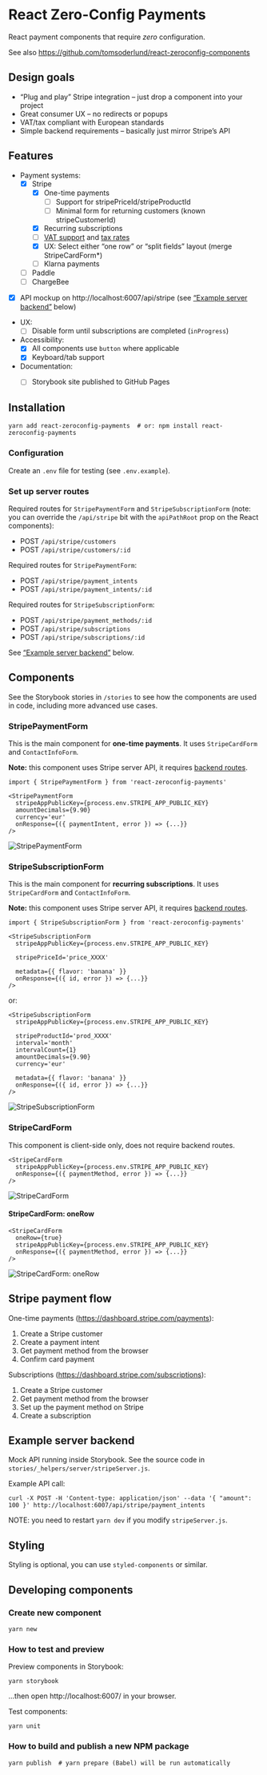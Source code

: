 # React Zero-Config Payments

React payment components that require _zero_ configuration.

See also https://github.com/tomsoderlund/react-zeroconfig-components


## Design goals

- “Plug and play” Stripe integration – just drop a component into your project
- Great consumer UX – no redirects or popups
- VAT/tax compliant with European standards
- Simple backend requirements – basically just mirror Stripe’s API


## Features

- Payment systems:
  - [x] Stripe
    - [x] One-time payments
      - [ ] Support for stripePriceId/stripeProductId
      - [ ] Minimal form for returning customers (known stripeCustomerId)
    - [X] Recurring subscriptions
    - [ ] [VAT support](https://stripe.com/docs/api/customer_tax_ids/create?lang=node) and [tax rates](https://stripe.com/docs/api/subscriptions/create#tax_rates)
    - [x] UX: Select either “one row” or “split fields” layout (merge StripeCardForm*)
    - [ ] Klarna payments
  - [ ] Paddle
  - [ ] ChargeBee
- [x] API mockup on http://localhost:6007/api/stripe (see [“Example server backend”](#example-server-backend) below)
- UX:
  - [ ] Disable form until subscriptions are completed (`inProgress`)
- Accessibility:
  - [x] All components use `button` where applicable
  - [x] Keyboard/tab support
- Documentation:
  - [ ] Storybook site published to GitHub Pages


## Installation

    yarn add react-zeroconfig-payments  # or: npm install react-zeroconfig-payments

### Configuration

Create an `.env` file for testing (see `.env.example`).

### Set up server routes

Required routes for `StripePaymentForm` and `StripeSubscriptionForm` (note: you can override the `/api/stripe` bit with the `apiPathRoot` prop on the React components):

- POST `/api/stripe/customers`
- POST `/api/stripe/customers/:id`

Required routes for `StripePaymentForm`:

- POST `/api/stripe/payment_intents`
- POST `/api/stripe/payment_intents/:id`

Required routes for `StripeSubscriptionForm`:

- POST `/api/stripe/payment_methods/:id`
- POST `/api/stripe/subscriptions`
- POST `/api/stripe/subscriptions/:id`

See [“Example server backend”](#example-server-backend) below.


## Components

See the Storybook stories in `/stories` to see how the components are used in code, including more advanced use cases.

### StripePaymentForm

This is the main component for **one-time payments**. It uses `StripeCardForm` and `ContactInfoForm`.

**Note:** this component uses Stripe server API, it requires [backend routes](#set-up-server-routes).

    import { StripePaymentForm } from 'react-zeroconfig-payments'
    
    <StripePaymentForm
      stripeAppPublicKey={process.env.STRIPE_APP_PUBLIC_KEY}
      amountDecimals={9.90}
      currency='eur'
      onResponse={({ paymentIntent, error }) => {...}}
    />

![StripePaymentForm](docs/StripePaymentForm.png)

### StripeSubscriptionForm

This is the main component for **recurring subscriptions**. It uses `StripeCardForm` and `ContactInfoForm`.

**Note:** this component uses Stripe server API, it requires [backend routes](#set-up-server-routes).

    import { StripeSubscriptionForm } from 'react-zeroconfig-payments'
    
    <StripeSubscriptionForm
      stripeAppPublicKey={process.env.STRIPE_APP_PUBLIC_KEY}

      stripePriceId='price_XXXX'

      metadata={{ flavor: 'banana' }}
      onResponse={({ id, error }) => {...}}
    />

or:

    <StripeSubscriptionForm
      stripeAppPublicKey={process.env.STRIPE_APP_PUBLIC_KEY}

      stripeProductId='prod_XXXX'
      interval='month'
      intervalCount={1}
      amountDecimals={9.90}
      currency='eur'

      metadata={{ flavor: 'banana' }}
      onResponse={({ id, error }) => {...}}
    />

![StripeSubscriptionForm](docs/StripeSubscriptionForm.png)

### StripeCardForm

This component is client-side only, does not require backend routes.

    <StripeCardForm
      stripeAppPublicKey={process.env.STRIPE_APP_PUBLIC_KEY}
      onResponse={({ paymentMethod, error }) => {...}}
    />

![StripeCardForm](docs/StripeCardForm.png)

#### StripeCardForm: oneRow

    <StripeCardForm
      oneRow={true}
      stripeAppPublicKey={process.env.STRIPE_APP_PUBLIC_KEY}
      onResponse={({ paymentMethod, error }) => {...}}
    />

![StripeCardForm: oneRow](docs/StripeCardForm-OneRow.png)

## Stripe payment flow

One-time payments (https://dashboard.stripe.com/payments):

1. Create a Stripe customer
1. Create a payment intent
1. Get payment method from the browser
1. Confirm card payment

Subscriptions (https://dashboard.stripe.com/subscriptions):

1. Create a Stripe customer
1. Get payment method from the browser
1. Set up the payment method on Stripe
1. Create a subscription

## Example server backend

Mock API running inside Storybook. See the source code in `stories/_helpers/server/stripeServer.js`.

Example API call:

    curl -X POST -H 'Content-type: application/json' --data '{ "amount": 100 }' http://localhost:6007/api/stripe/payment_intents

NOTE: you need to restart `yarn dev` if you modify `stripeServer.js`.


## Styling

Styling is optional, you can use `styled-components` or similar.


## Developing components

### Create new component

    yarn new

### How to test and preview

Preview components in Storybook:

    yarn storybook

...then open http://localhost:6007/ in your browser.

Test components:

    yarn unit

### How to build and publish a new NPM package

    yarn publish  # yarn prepare (Babel) will be run automatically
